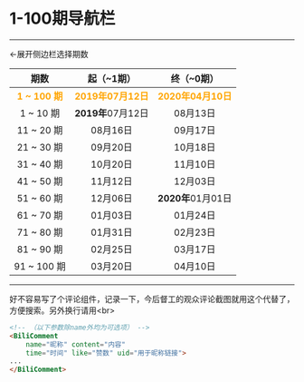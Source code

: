 # 1-100期导航栏
---

←展开侧边栏选择期数


|    期数     |           起（~1期）           | 终（~0期） |
| :---------: | :-------------------------: | :---------: |
| **<span style='color:orange'>1 ~ 100 期</span>** | **<span style='color:orange'>2019年07月12日</span>** | **<span style='color:orange'>2020年04月10日</span>** |
|  1 ~ 10 期  | **2019年**07月12日 | 08月13日 |
| 11 ~ 20 期  | 08月16日 | 09月17日 |
| 21 ~ 30 期  | 09月20日 | 10月18日 |
| 31 ~ 40 期  | 10月20日 | 11月10日 |
| 41 ~ 50 期  | 11月12日 | 12月03日 |
| 51 ~ 60 期  | 12月06日 | **2020年**01月01日 |
| 61 ~ 70 期  | 01月03日 | 01月24日 |
| 71 ~ 80 期  | 01月31日 | 02月23日 |
| 81 ~ 90 期  | 02月25日 | 03月17日 |
| 91 ~ 100 期 | 03月20日 | 04月10日 |

---

<BiliComment name="贰鼠（可点击）" time="2022-10-16 00:32" like="114514" uid="22245854" reply="<div class='bc-reply'>贰鼠二号</div>头像背景颜色是用散列函数根据用户名随机生成的，所以一个id只对应一个颜色<div class='bc-reply'>贰鼠三号</div>1. 添加了回复功能，如此<br>2. 添加了可选参数uid，用于点击昵称跳转链接，见上方<br>3. 添加了插槽功能，能在里面用md语法了，见下方">

好不容易写了个评论组件，记录一下，今后督工的观众评论截图就用这个代替了，方便搜索。另外换行请用\<br\>

</BiliComment>

<BiliComment name="匿名贰鼠" content="若为匿名则头像为noface">

```html
<!-- （以下参数除name外均为可选项） -->
<BiliComment 
    name="昵称" content="内容" 
    time="时间" like="赞数" uid="用于昵称链接">
...
</BiliComment>
```

</BiliComment>
